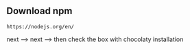 ## Download npm
```
https://nodejs.org/en/
```


next --> next --> then check the box with chocolaty installation

